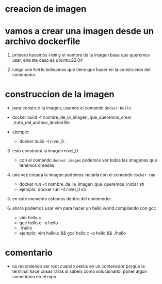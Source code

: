 # creacion de imagen

# vamos a crear una imagen desde un archivo dockerfile

 1. primero hacemos `FROM` y el nombre de la imagen base que queremos usar, ene ste caso es ubuntu:22.04

 2. luego con `RUN` le indicamos que tiene que hacer en la construcion del contenedor.

# construccion de la imagen
- para construir la imagen, usamos el comando `docker build`

- docker build -t nombre_de_la_imagen_que_queremos_crear ./ruta_del_archivo_dockerfile

- ejemplo:
	- docker build -t nivel_0 .

3.  esto construirá la imagen nivel_0
	- con el comando `docker images` podemos ver todas las imagenes que tenemos creadas
4. una vez creada la imagen podemos inciarla con el comando `docker run`
	- docker run -it nombre_de_la_imagen_que_queremos_iniciar sh
	- ejemplo: docker run -it nivel_0 sh
5. en este momento estamos dentro del contenedor.

6. ahora podemos usar vim para hacer un hello world compilando con gcc
	- vim hello.c
	- gcc hello.c -o hello
	- ./hello
	- ejemplo: vim hello.c && gcc hello.c -o hello && ./hello

# comentario
- os recomiendo ser root cuando esteis en un contenedor porque la terminal hace cosas raras si sabeis como solucionarlo. poner algun comentario en el repo
